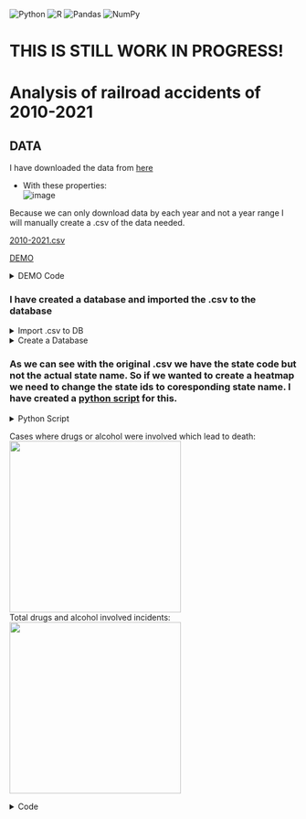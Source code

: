 ![Python](https://img.shields.io/badge/python-3670A0?style=for-the-badge&logo=python&logoColor=ffdd54)
![R](https://img.shields.io/badge/r-%23276DC3.svg?style=for-the-badge&logo=r&logoColor=white)
![Pandas](https://img.shields.io/badge/pandas-%23150458.svg?style=for-the-badge&logo=pandas&logoColor=white)
![NumPy](https://img.shields.io/badge/numpy-%23013243.svg?style=for-the-badge&logo=numpy&logoColor=white)
# THIS IS STILL WORK IN PROGRESS!




# Analysis of railroad accidents of 2010-2021




## DATA

 I have downloaded the data from  [here](https://safetydata.fra.dot.gov/officeofsafety/publicsite/on_the_fly_download.aspx) 
  * With these properties: <br>
  ![image](https://user-images.githubusercontent.com/68077710/151796773-874e4c0c-42e4-4279-b4b8-6f2873856ea8.png)

Because we can only download data by each year and not a year range I will manually create a .csv of the data needed.

[2010-2021.csv](https://github.com/koenry/dataScience_PROJECT/blob/main/dotCsvNew/2010_2021_updated.csv) 

[DEMO](https://github.com/koenry/dataScience_PROJECT/blob/main/dotCsvNew/demo.csv) 

<details>
  <summary>DEMO Code</summary>
	https://github.com/koenry/dataScience_PROJECT/blob/main/Code/demo.py	
</details>

### I have created a database and imported the .csv to the database   
<details>
  <summary>Import .csv to DB</summary>
  
I am using postgre database. After table creation we need to import the data, it can be either be done through the GUI but for learning experience I think its best to learn the CLI so I will guide you through the steps.
 
  ```
\COPY railroad2 FROM 'C:\Users\user\someDIR\csv.csv' DELIMITER ',' CSV HEADER;                    --Copy without \ will need permission escalation so its a simple workaround. I will upload the generated .csv to this repo as well for each year. 
  ```
  Now if you get an error:

![ERROR1 WIN](https://user-images.githubusercontent.com/68077710/151793586-d839c9da-d92f-4cce-a670-7580faf82f4e.png)

We need to run the following command:
``` SET CLIENT_ENCODING TO 'utf8'; ```
This is mostly for Windows only systems
</details>

<details>
  <summary>Create a Database</summary>
  
 This is how we create a database with the right columns so we can export the .csv with ease. Why? Because its going to be easier query and import other year data because the .csv files are only generated for the selected year not year range.
  
  ```CREATE TABLE railroad2 (
	"AMTRAK" varchar,
	"IYR" varchar,
	"IMO" varchar,
	"RAILROAD" varchar,
	"INCDTNO" varchar,
	"TYPPERS" varchar,
	"JOBCODE" varchar,
	"NATINJ" varchar,
	"LOCATION" varchar,
	"IFATAL" varchar,
	"OCCODE" varchar,
	"TCODE" varchar,
	"AGE" varchar,
	"DAYSABS" varchar,
	"DAYSRES" varchar,
	"DUMMY" varchar,
	"STATE" varchar,
	"TYPRR" varchar,
	"DUMMY1" varchar,
	"REGION" varchar,
	"DUMMY2" varchar,
	"NARRLEN" varchar,
	"CASFATAL" varchar,
	"CAS57" varchar,
	"CAS54" varchar,
	"DUMMY3" varchar,
	"DAY" varchar,
	"YEAR4" varchar,
	"TIMEHR" varchar,
	"TIMEMIN" varchar,
	"AMPM" varchar,
	"COUNTY" varchar,
	"CNTYCD" varchar,
	"STCNTY" varchar, 
	"ALCOHOL" varchar,
	"DRUG" varchar,
	"PHYACT" varchar,
	"LOCA" varchar,
	"LOCB" varchar,
	"LOCC" varchar,
	"EVENT" varchar,
	"TOOLS" varchar,
	"INJCAUS" varchar,
	"HZMEXPOS" varchar,
	"TERMINAT" varchar,
	"NARR1" varchar,
	"NARR2" varchar,
	"NARR3" varchar,
	"COVERDATA" varchar,
	"LATITUDE" varchar,
	"LONGITUD" varchar,
	"NULL" varchar
);
  ```
</details>

### As we can see with the original .csv we have the state code but not the actual state name. So if we wanted to create a heatmap we need to change the state ids to coresponding state name. I have created a [python script](https://github.com/koenry/dataScience_PROJECT/blob/main/Code/changeStates.py) for this.

<details>
  <summary>Python Script</summary>\
	Our data with the state column has the USA states id code ( not an abbreviation ) ex. 01 - Alabama. So we upload our .csv to a database and write a script to change the state column ids to the coresponding state name.
  Iam using psycopg2 its a Python library for postgres DB. I wanted to learn more about Postgres thats why iam using this database
 Python Code
  
  ```
	import psycopg2

states = ['null', 'Alabama', 'Alaska', 'null', 'Arizona', 'Arkansas',
'California', 'null', 'Colorado', 'Connecticut', 'Delaware', 'District of Columbia',
'Florida', 'Georgia','null', 'Hawaii', 'Idaho', 'Illinois', 'Indiana', 'Iowa',
'Kansas', 'Kentucky', 'Louisiana', 'Maine', 'Maryland', 'Massachusetts',
'Michigan', 'Minnesota', 'Mississippi', 'Missouri', 'Montana', 'Nebraska',
'Nevada', 'New Hampshire', 'New Jersey', 'New Mexico', 'New York',
'North Carolina', 'North Dakota', 'Ohio', 'Oklahoma', 'Oregon',
'Pennsylvania', 'null', 'Rhode Island', 'South Carolina',
'South Dakota', 'Tennessee', 'Texas', 'Utah' , 'Vermont',
'Virginia', 'null', 'Washington', 'West Virginia', 'Wisconsin',
'Wyoming'
]


conn = psycopg2.connect(
   database="DataScience", user='postgres', password='sa', host='127.0.0.1', port= '5432'
)
#Creating a cursor object using the cursor() method
cur = conn.cursor()

i = 1

for w in states:
    if i < 10:
        cur.execute('UPDATE railroad SET "STATE" = \''+states[i]+'\' WHERE "STATE" ='+'\'0'+str(i)+'\';')
        conn.commit()
    elif i > 9:
        cur.execute('UPDATE railroad SET "STATE" = \''+states[i]+'\' WHERE "STATE" ='+'\''+str(i)+'\';')
        conn.commit()
    i+=1
    print(f'{i} Done!')
    
conn.close()


  ```
  Last thing I noticed that district of Columbia and Washington yield separate results so before exporting back to csv lets run a simple sql query to change it to Washington only
```
UPDATE
  TABLE
SET
  "STATE" = 'Washington'
WHERE
  "STATE" = 'District of Columbia';

```
</details>

Cases where drugs or alcohol were involved which lead to death:
<br> <img src="https://user-images.githubusercontent.com/68077710/151950924-eb0fd16d-3b63-415b-b00c-6436fbe70ad4.png" width="300" height="300" /> 
<br> Total drugs and alcohol involved incidents:
<br> <img src="https://user-images.githubusercontent.com/68077710/151952397-42a5ce5a-901b-454a-a52a-255cae82aece.png" width="300" height="300" />
<details>
  <summary>Code</summary>
	https://github.com/koenry/dataScience_PROJECT/blob/main/Code/drugsAlcoDeaths.py	
</details>

	






	
	
